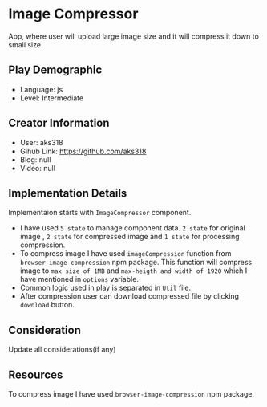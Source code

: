 # Image Compressor

App, where user will upload large image size and it will compress it down to small size.

## Play Demographic

- Language: js
- Level: Intermediate

## Creator Information

- User: aks318
- Gihub Link: https://github.com/aks318
- Blog: null
- Video: null

## Implementation Details

Implementaion starts with `ImageCompressor` component.

- I have used `5 state` to manage component data. `2 state` for original image , `2 state` for compressed image and `1 state` for processing compression.
- To compress image I have used `imageCompression` function from `browser-image-compression` npm package. This function will compress image to `max size of 1MB` and `max-heigth and width of 1920` which I have mentioned in `options` variable.
- Common logic used in play is separated in `Util` file.
- After compression user can download compressed file by clicking `download` button.

## Consideration

Update all considerations(if any)

## Resources

To compress image I have used `browser-image-compression` npm package.
